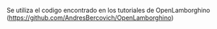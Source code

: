 Se utiliza el codigo encontrado en los tutoriales de OpenLamborghino (https://github.com/AndresBercovich/OpenLamborghino)

